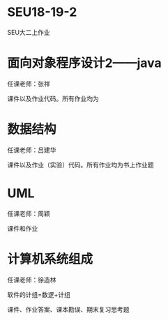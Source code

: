 # SEU18-19-2
SEU大二上作业

# 面向对象程序设计2——java

任课老师：张祥

课件以及作业代码。所有作业均为

# 数据结构

任课老师：吕建华

课件以及作业（实验）代码。所有作业均为书上作业题

# UML

任课老师：周颖

课件和作业

# 计算机系统组成

任课老师：徐造林

软件的计组=数逻+计组

课件、作业答案、课本勘误、期末复习思考题